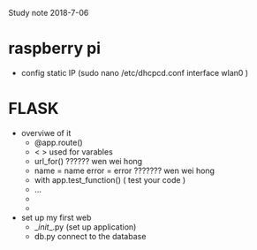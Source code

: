 Study note
2018-7-06



# raspberry pi
  * config static IP (sudo nano /etc/dhcpcd.conf  interface wlan0 )



# FLASK
  * overviwe of it  
    * @app.route()
    * < >   used for varables
    * url_for() ?????? wen wei hong
    * name = name  error = error ???????  wen wei hong
    * with app.test_function()   ( test your code  )
    * ...
    *
    *     
  * set up my first web
    * \__init__.py  (set up application)  
    * db.py   connect to the database
